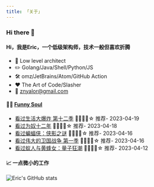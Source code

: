 ```yaml
---
title: 「关于」
---
```


### Hi there 👋

#### Hi，我是Eric，一个低级架构师，技术一般但喜欢折腾

- :briefcase: Low level architect<br/>
- :pencil2: Golang/Java/Shell/Python/JS<br/>
- :hammer_and_wrench: omz/JetBrains/Atom/GitHub Action<br/>
- :hearts: The Art of Code/Slasher<br/>
- :email: znyalor@gmail.com<br/>

#### 🤾‍♂️ <a href="https://movie.douban.com/people/znyalor/collect" target="_blank">Funny Soul</a>

<!-- START_SECTION:douban -->
* <a href='http://movie.douban.com/subject/27001001/' target='_blank'>看过生活大爆炸 第十二季</a> 🌟🌟🌟🌟☆ 推荐- 2023-04-19
* <a href='http://movie.douban.com/subject/6879185/' target='_blank'>看过为奴十二年</a> 🌟🌟🌟🌟☆ 推荐- 2023-04-18
* <a href='http://movie.douban.com/subject/1309069/' target='_blank'>看过蝙蝠侠：侠影之谜</a> 🌟🌟🌟🌟☆ 推荐- 2023-04-16
* <a href='http://movie.douban.com/subject/6863961/' target='_blank'>看过伟大的卫国战争 第一季</a> 🌟🌟🌟🌟☆ 推荐- 2023-04-16
* <a href='http://movie.douban.com/subject/34610636/' target='_blank'>看过蚁人与黄蜂女：量子狂潮</a> 🌟🌟🌟🌟☆ 推荐- 2023-04-12
<!-- END_SECTION:douban -->


#### 📈 一点微小的工作

![Eric's GitHub stats](https://github-readme-stats.vercel.app/api?username=zylele&show_icons=true&count_private=true&theme=vue)
